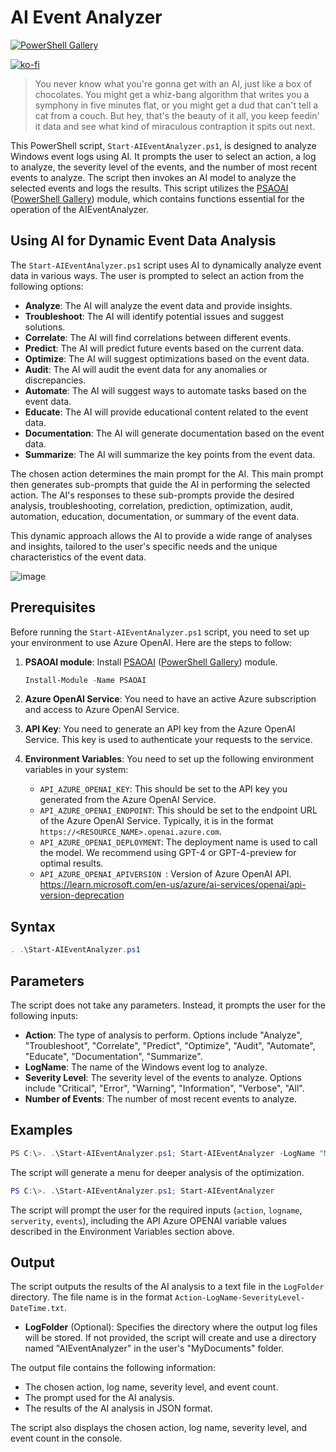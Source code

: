 # AI Event Analyzer

[![PowerShell Gallery](https://img.shields.io/powershellgallery/dt/Start-AIEventAnalyzer)](https://www.powershellgallery.com/packages/Start-AIEventAnalyzer)

[![ko-fi](https://ko-fi.com/img/githubbutton_sm.svg)](https://ko-fi.com/A0A6KYBUS)

> You never know what you're gonna get with an AI, just like a box of chocolates. You might get a whiz-bang algorithm that writes you a symphony in five minutes flat, or you might get a dud that can't tell a cat from a couch. But hey, that's the beauty of it all, you keep feedin' it data and see what kind of miraculous contraption it spits out next.

This PowerShell script, `Start-AIEventAnalyzer.ps1`, is designed to analyze Windows event logs using AI. It prompts the user to select an action, a log to analyze, the severity level of the events, and the number of most recent events to analyze. The script then invokes an AI model to analyze the selected events and logs the results.
This script utilizes the [PSAOAI](../PSAOAI/README.md) ([PowerShell Gallery](https://www.powershellgallery.com/packages/PSAOAI/)) module, which contains functions essential for the operation of the AIEventAnalyzer.

## Using AI for Dynamic Event Data Analysis

The `Start-AIEventAnalyzer.ps1` script uses AI to dynamically analyze event data in various ways. The user is prompted to select an action from the following options:

- **Analyze**: The AI will analyze the event data and provide insights.
- **Troubleshoot**: The AI will identify potential issues and suggest solutions.
- **Correlate**: The AI will find correlations between different events.
- **Predict**: The AI will predict future events based on the current data.
- **Optimize**: The AI will suggest optimizations based on the event data.
- **Audit**: The AI will audit the event data for any anomalies or discrepancies.
- **Automate**: The AI will suggest ways to automate tasks based on the event data.
- **Educate**: The AI will provide educational content related to the event data.
- **Documentation**: The AI will generate documentation based on the event data.
- **Summarize**: The AI will summarize the key points from the event data.

The chosen action determines the main prompt for the AI. This main prompt then generates sub-prompts that guide the AI in performing the selected action. The AI's responses to these sub-prompts provide the desired analysis, troubleshooting, correlation, prediction, optimization, audit, automation, education, documentation, or summary of the event data.

This dynamic approach allows the AI to provide a wide range of analyses and insights, tailored to the user's specific needs and the unique characteristics of the event data.

![image](../images/AIEventAnalyzer.gif)

## Prerequisites

Before running the `Start-AIEventAnalyzer.ps1` script, you need to set up your environment to use Azure OpenAI. Here are the steps to follow:

1. **PSAOAI module**: Install [PSAOAI](../PSAOAI/README.md) ([PowerShell Gallery](https://www.powershellgallery.com/packages/PSAOAI/)) module.
   
   ```powershell
   Install-Module -Name PSAOAI
   ```

2. **Azure OpenAI Service**: You need to have an active Azure subscription and access to Azure OpenAI Service.

3. **API Key**: You need to generate an API key from the Azure OpenAI Service. This key is used to authenticate your requests to the service.

4. **Environment Variables**: You need to set up the following environment variables in your system:

    - `API_AZURE_OPENAI_KEY`: This should be set to the API key you generated from the Azure OpenAI Service.
    - `API_AZURE_OPENAI_ENDPOINT`: This should be set to the endpoint URL of the Azure OpenAI Service. Typically, it is in the format `https://<RESOURCE_NAME>.openai.azure.com`.
    - `API_AZURE_OPENAI_DEPLOYMENT`: The deployment name is used to call the model. We recommend using GPT-4 or GPT-4-preview for optimal results.
    - `API_AZURE_OPENAI_APIVERSION `: Version of Azure OpenAI API. <https://learn.microsoft.com/en-us/azure/ai-services/openai/api-version-deprecation>

## Syntax

```powershell
. .\Start-AIEventAnalyzer.ps1
```

## Parameters

The script does not take any parameters. Instead, it prompts the user for the following inputs:

- **Action**: The type of analysis to perform. Options include "Analyze", "Troubleshoot", "Correlate", "Predict", "Optimize", "Audit", "Automate", "Educate", "Documentation", "Summarize".
- **LogName**: The name of the Windows event log to analyze.
- **Severity Level**: The severity level of the events to analyze. Options include "Critical", "Error", "Warning", "Information", "Verbose", "All".
- **Number of Events**: The number of most recent events to analyze.

## Examples

```powershell
PS C:\>. .\Start-AIEventAnalyzer.ps1; Start-AIEventAnalyzer -LogName "Microsoft-Windows-AAD/Operational" -Serverity All -Action Optimize -Events 50
```

The script will generate a menu for deeper analysis of the optimization.

```powershell
PS C:\>. .\Start-AIEventAnalyzer.ps1; Start-AIEventAnalyzer
```

The script will prompt the user for the required inputs (`action`, `logname`, `serverity`, `events`), including the API Azure OPENAI variable values described in the Environment Variables section above.

## Output

The script outputs the results of the AI analysis to a text file in the `LogFolder` directory.  The file name is in the format `Action-LogName-SeverityLevel-DateTime.txt`.

- **LogFolder** (Optional): Specifies the directory where the output log files will be stored. If not provided, the script will create and use a directory named "AIEventAnalyzer" in the user's "MyDocuments" folder.

The output file contains the following information:

- The chosen action, log name, severity level, and event count.
- The prompt used for the AI analysis.
- The results of the AI analysis in JSON format.

The script also displays the chosen action, log name, severity level, and event count in the console.
